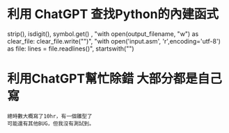 # 利用 ChatGPT 查找Python的內建函式
strip(), isdigit(), symbol.get() , "with open(output_filename, "w") as clear_file:  clear_file.write("")",  "with open('input.asm', 'r',encoding='utf-8') as file:  lines = file.readlines()",  startswith("")

# 利用ChatGPT幫忙除錯 大部分都是自己寫
    總時數大概寫了10hr，有一個雛型了
    可能還有其他BUG，但我沒有測試到。

